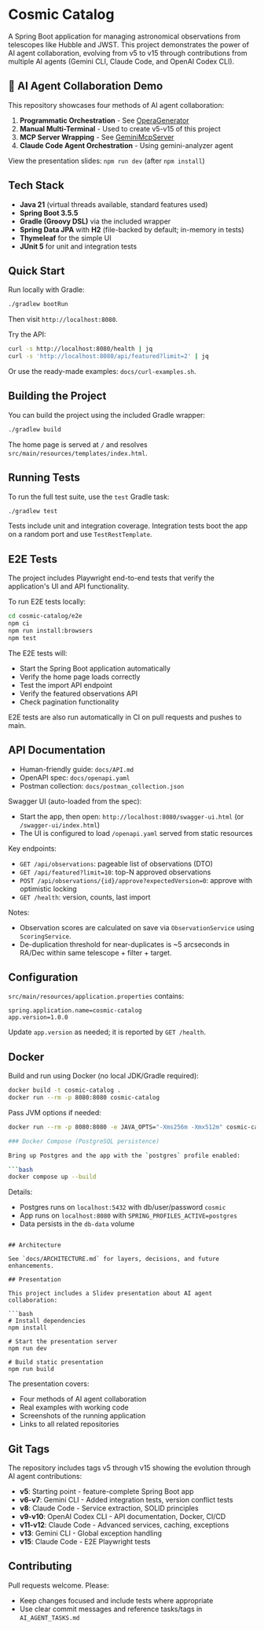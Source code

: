 # Cosmic Catalog

A Spring Boot application for managing astronomical observations from telescopes like Hubble and JWST. This project demonstrates the power of AI agent collaboration, evolving from v5 to v15 through contributions from multiple AI agents (Gemini CLI, Claude Code, and OpenAI Codex CLI).

## 🚀 AI Agent Collaboration Demo

This repository showcases four methods of AI agent collaboration:
1. **Programmatic Orchestration** - See [OperaGenerator](https://github.com/kousen/OperaGenerator)
2. **Manual Multi-Terminal** - Used to create v5-v15 of this project
3. **MCP Server Wrapping** - See [GeminiMcpServer](https://github.com/kousen/GeminiMcpServer)
4. **Claude Code Agent Orchestration** - Using gemini-analyzer agent

View the presentation slides: `npm run dev` (after `npm install`)

## Tech Stack

*   **Java 21** (virtual threads available, standard features used)
*   **Spring Boot 3.5.5**
*   **Gradle (Groovy DSL)** via the included wrapper
*   **Spring Data JPA** with **H2** (file-backed by default; in-memory in tests)
*   **Thymeleaf** for the simple UI
*   **JUnit 5** for unit and integration tests

## Quick Start

Run locally with Gradle:

```bash
./gradlew bootRun
```

Then visit `http://localhost:8080`.

Try the API:

```bash
curl -s http://localhost:8080/health | jq
curl -s 'http://localhost:8080/api/featured?limit=2' | jq
```

Or use the ready-made examples: `docs/curl-examples.sh`.

## Building the Project

You can build the project using the included Gradle wrapper:

```bash
./gradlew build
```

The home page is served at `/` and resolves `src/main/resources/templates/index.html`.

## Running Tests

To run the full test suite, use the `test` Gradle task:

```bash
./gradlew test
```

Tests include unit and integration coverage. Integration tests boot the app on a random port and use `TestRestTemplate`.

## E2E Tests

The project includes Playwright end-to-end tests that verify the application's UI and API functionality.

To run E2E tests locally:

```bash
cd cosmic-catalog/e2e
npm ci
npm run install:browsers
npm test
```

The E2E tests will:
- Start the Spring Boot application automatically
- Verify the home page loads correctly
- Test the import API endpoint
- Verify the featured observations API
- Check pagination functionality

E2E tests are also run automatically in CI on pull requests and pushes to main.

## API Documentation

- Human-friendly guide: `docs/API.md`
- OpenAPI spec: `docs/openapi.yaml`
- Postman collection: `docs/postman_collection.json`

Swagger UI (auto-loaded from the spec):
- Start the app, then open: `http://localhost:8080/swagger-ui.html` (or `/swagger-ui/index.html`)
- The UI is configured to load `/openapi.yaml` served from static resources

Key endpoints:
- `GET /api/observations`: pageable list of observations (DTO)
- `GET /api/featured?limit=10`: top-N approved observations
- `POST /api/observations/{id}/approve?expectedVersion=0`: approve with optimistic locking
- `GET /health`: version, counts, last import

Notes:
- Observation scores are calculated on save via `ObservationService` using `ScoringService`.
- De-duplication threshold for near-duplicates is ~5 arcseconds in RA/Dec within same telescope + filter + target.

## Configuration

`src/main/resources/application.properties` contains:

```
spring.application.name=cosmic-catalog
app.version=1.0.0
```

Update `app.version` as needed; it is reported by `GET /health`.

## Docker

Build and run using Docker (no local JDK/Gradle required):

```bash
docker build -t cosmic-catalog .
docker run --rm -p 8080:8080 cosmic-catalog
```

Pass JVM options if needed:

```bash
docker run --rm -p 8080:8080 -e JAVA_OPTS="-Xms256m -Xmx512m" cosmic-catalog

### Docker Compose (PostgreSQL persistence)

Bring up Postgres and the app with the `postgres` profile enabled:

```bash
docker compose up --build
```

Details:
- Postgres runs on `localhost:5432` with db/user/password `cosmic`
- App runs on `localhost:8080` with `SPRING_PROFILES_ACTIVE=postgres`
- Data persists in the `db-data` volume
```

## Architecture

See `docs/ARCHITECTURE.md` for layers, decisions, and future enhancements.

## Presentation

This project includes a Slidev presentation about AI agent collaboration:

```bash
# Install dependencies
npm install

# Start the presentation server
npm run dev

# Build static presentation
npm run build
```

The presentation covers:
- Four methods of AI agent collaboration
- Real examples with working code
- Screenshots of the running application
- Links to all related repositories

## Git Tags

The repository includes tags v5 through v15 showing the evolution through AI agent contributions:
- **v5**: Starting point - feature-complete Spring Boot app
- **v6-v7**: Gemini CLI - Added integration tests, version conflict tests
- **v8**: Claude Code - Service extraction, SOLID principles
- **v9-v10**: OpenAI Codex CLI - API documentation, Docker, CI/CD
- **v11-v12**: Claude Code - Advanced services, caching, exceptions
- **v13**: Gemini CLI - Global exception handling
- **v15**: Claude Code - E2E Playwright tests

## Contributing

Pull requests welcome. Please:
- Keep changes focused and include tests where appropriate
- Use clear commit messages and reference tasks/tags in `AI_AGENT_TASKS.md`
